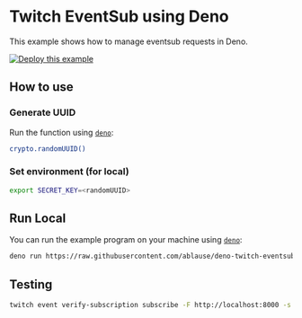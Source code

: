 # Twitch EventSub using Deno

This example shows how to manage eventsub requests in Deno.

[![Deploy this example](https://deno.com/deno-deploy-button.svg)](https://dash.deno.com/new?url=https://raw.githubusercontent.com/ablause/deno-twitch-eventsub/master/mod.ts)

## How to use

### Generate UUID

Run the function using [`deno`](https://github.com/denoland/deno):

```sh
crypto.randomUUID()
```

### Set environment (for local)

```sh
export SECRET_KEY=<randomUUID>
```

## Run Local

You can run the example program on your machine using
[`deno`](https://github.com/denoland/deno):

```sh
deno run https://raw.githubusercontent.com/ablause/deno-twitch-eventsub/master/mod.ts
```

## Testing

```sh
twitch event verify-subscription subscribe -F http://localhost:8000 -s $SECRET_KEY
```
